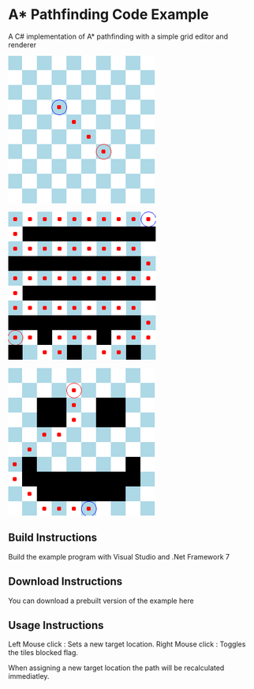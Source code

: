 # A* Pathfinding Code Example

A C# implementation of A* pathfinding with a simple grid editor and renderer

![Example image 1](https://github.com/RealAdamNormoyle/AStarPathfinding/blob/master/Images/image-1.png)

![Example image 2](https://github.com/RealAdamNormoyle/AStarPathfinding/blob/master/Images/image-2.png)

![Example image 3](https://github.com/RealAdamNormoyle/AStarPathfinding/blob/master/Images/image-3.png)

## Build Instructions

Build the example program with Visual Studio and .Net Framework 7

## Download Instructions

You can download a prebuilt version of the example here

## Usage Instructions

Left Mouse click : Sets a new target location.
Right Mouse click : Toggles the tiles blocked flag.

When assigning a new target location the path will be recalculated immediatley.

